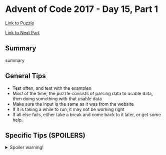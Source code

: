 # Advent of Code 2017 - Day 15, Part 1

[Link to Puzzle](https://adventofcode.com/2017/day/15)

[Link to Next Part](https://github.com/CodingAP/unofficial-aoc-syllabus/blob/main/years/2017/day15/part2.md)

## Summary
summary

## General Tips
- Test often, and test with the examples
- Most of the time, the puzzle consists of parsing data to usable data, then doing something with that usable data
- Make sure the input is the same as it was from the website
- If it is taking a while to run, it may not be working right
- If all else fails, either take a break and come back to it later, or get some help.

## Specific Tips (SPOILERS)
<details> <summary>Spoiler warning!</summary>

specific tips

</details>